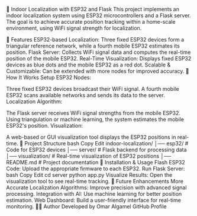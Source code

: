 📍 Indoor Localization with ESP32 and Flask
This project implements an indoor localization system using ESP32 microcontrollers and a Flask server. The goal is to achieve accurate position tracking within a home-scale environment, using WiFi signal strength for localization.

🚀 Features
ESP32-based Localization: Three fixed ESP32 devices form a triangular reference network, while a fourth mobile ESP32 estimates its position.
Flask Server: Collects WiFi signal data and computes the real-time position of the mobile ESP32.
Real-Time Visualization: Displays fixed ESP32 devices as blue dots and the mobile ESP32 as a red dot.
Scalable & Customizable: Can be extended with more nodes for improved accuracy.
📌 How It Works
Setup ESP32 Nodes:

Three fixed ESP32 devices broadcast their WiFi signal.
A fourth mobile ESP32 scans available networks and sends its data to the server.
Localization Algorithm:

The Flask server receives WiFi signal strengths from the mobile ESP32.
Using triangulation or machine learning, the system estimates the mobile ESP32's position.
Visualization:

A web-based or GUI visualization tool displays the ESP32 positions in real-time.
📂 Project Structure
bash
Copy
Edit
indoor-localization/
│── esp32/            # Code for ESP32 devices
│── server/           # Flask backend for processing data
│── visualization/    # Real-time visualization of ESP32 positions
│── README.md         # Project documentation
🔧 Installation & Usage
Flash ESP32 Code: Upload the appropriate firmware to each ESP32.
Run Flask Server:
bash
Copy
Edit
cd server
python app.py
Visualize Results: Open the visualization tool to see real-time tracking.
📌 Future Enhancements
More Accurate Localization Algorithms: Improve precision with advanced signal processing.
Integration with AI: Use machine learning for better position estimation.
Web Dashboard: Build a user-friendly interface for real-time monitoring.
👨‍💻 Author
Developed by Omar Algamel
GitHub Profile

